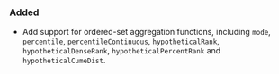 ### Added

- Add support for ordered-set aggregation functions, including `mode`, `percentile`, `percentileContinuous`, `hypotheticalRank`, `hypotheticalDenseRank`, `hypotheticalPercentRank` and `hypotheticalCumeDist`.
